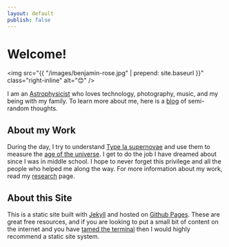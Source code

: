 ```yaml
---
layout: default
publish: false
---
```


# Welcome!

<img src="{{ "/images/benjamin-rose.jpg" | prepend: site.baseurl }}" class="right-inline" alt="😊" /> 

<!-- # About Ben -->

I am an [Astrophysicist](/research) who loves technology, photography, music, and my being with my family. To learn more about me, here is a [blog](blog) of semi-random thoughts.
<!--  -->


## About my Work

During the day, I try to understand [Type Ia supernovae][sn] and use them to measure the [age of the universe][obs-cosmology]. I get to do the job I have dreamed about since I was in middle school. I hope to never forget this privilege and all the people who helped me along the way.
For more information about my work, read my [research](/research) page.

[sn]: https://en.wikipedia.org/wiki/Type_Ia_supernova
[obs-cosmology]: https://en.wikipedia.org/wiki/Observational_cosmology


## About this Site

This is a static site built with [Jekyll] and hosted on [Github Pages]. These are great free resources, and if you are looking to put a small bit of content on the internet and you have [tamed the terminal][ttt] then I would highly recommend a static site system.

[Jekyll]: https://jekyllrb.com
[Github Pages]: https://pages.github.com
[ttt]: https://www.bartbusschots.ie/s/blog/taming-the-terminal/
[markdown]: https://daringfireball.net/projects/markdown/

